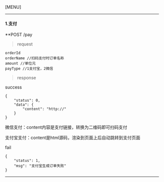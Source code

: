 [MENU]



------

#### 1.支付

**POST /pay


> request

```
orderId
orderName //扫码支付时订单名称
amount //单位元
payType //1支付宝，2微信
```

> response

success

```
{
    "status": 0,
    "data": {
        "content": "http://"
    }
}
```

微信支付：content内容是支付链接，转换为二维码即可扫码支付

支付宝支付：content是html源码，渲染到页面上后自动跳转到支付页面

fail
```
{
    "status": 1,
    "msg": "支付宝生成订单失败"
}
```

------